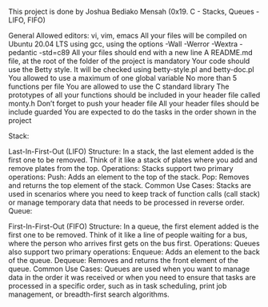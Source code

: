 This project is done by Joshua Bediako Mensah (0x19. C - Stacks, Queues - LIFO, FIFO)

General
Allowed editors: vi, vim, emacs
All your files will be compiled on Ubuntu 20.04 LTS using gcc, using the options -Wall -Werror -Wextra -pedantic -std=c89
All your files should end with a new line
A README.md file, at the root of the folder of the project is mandatory
Your code should use the Betty style. It will be checked using betty-style.pl and betty-doc.pl
You allowed to use a maximum of one global variable
No more than 5 functions per file
You are allowed to use the C standard library
The prototypes of all your functions should be included in your header file called monty.h
Don’t forget to push your header file
All your header files should be include guarded
You are expected to do the tasks in the order shown in the project

Stack:

Last-In-First-Out (LIFO) Structure: In a stack, the last element added is the first one to be removed. Think of it like a stack of plates where you add and remove plates from the top.
Operations: Stacks support two primary operations:
Push: Adds an element to the top of the stack.
Pop: Removes and returns the top element of the stack.
Common Use Cases: Stacks are used in scenarios where you need to keep track of function calls (call stack) or manage temporary data that needs to be processed in reverse order.
Queue:

First-In-First-Out (FIFO) Structure: In a queue, the first element added is the first one to be removed. Think of it like a line of people waiting for a bus, where the person who arrives first gets on the bus first.
Operations: Queues also support two primary operations:
Enqueue: Adds an element to the back of the queue.
Dequeue: Removes and returns the front element of the queue.
Common Use Cases: Queues are used when you want to manage data in the order it was received or when you need to ensure that tasks are processed in a specific order, such as in task scheduling, print job management, or breadth-first search algorithms.

